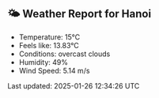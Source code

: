 <!-- WEATHER-START -->
## 🌤 Weather Report for Hanoi

- Temperature: 15°C
- Feels like: 13.83°C
- Conditions: overcast clouds
- Humidity: 49%
- Wind Speed: 5.14 m/s

Last updated: 2025-01-26 12:34:26 UTC
<!-- WEATHER-END -->
